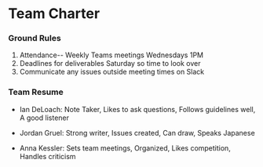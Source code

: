 # Team Charter

### Ground Rules
1. Attendance-- Weekly Teams meetings Wednesdays 1PM
2. Deadlines for deliverables Saturday so time to look over
3. Communicate any issues outside meeting times on Slack

### Team Resume
* Ian DeLoach: Note Taker, Likes to ask questions, Follows guidelines well, A good listener

* Jordan Gruel: Strong writer, Issues created, Can draw, Speaks Japanese

* Anna Kessler: Sets team meetings, Organized, Likes competition, Handles criticism 

